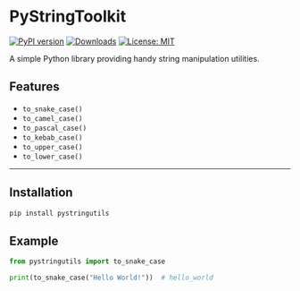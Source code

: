 # PyStringToolkit

[![PyPI version](https://badge.fury.io/py/pystringtoolkit.svg)](https://pypi.org/project/pystringtoolkit/)
[![Downloads](https://static.pepy.tech/badge/pystringtoolkit)](https://pepy.tech/project/pystringtoolkit)
[![License: MIT](https://img.shields.io/badge/License-MIT-yellow.svg)](https://opensource.org/licenses/MIT)

A simple Python library providing handy string manipulation utilities.

## Features
- `to_snake_case()`
- `to_camel_case()`
- `to_pascal_case()`
- `to_kebab_case()`
- `to_upper_case()`
- `to_lower_case()`

---

## Installation  
```bash
pip install pystringutils
```

## Example
```python
from pystringutils import to_snake_case

print(to_snake_case("Hello World!"))  # hello_world
